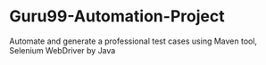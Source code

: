 # Guru99-Automation-Project
Automate and generate a professional test cases using Maven tool, Selenium WebDriver by Java
